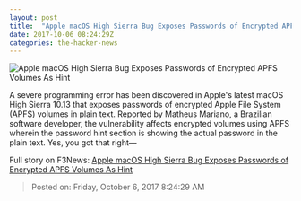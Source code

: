```yaml
---
layout: post
title:  "Apple macOS High Sierra Bug Exposes Passwords of Encrypted APFS Volumes As Hint"
date: 2017-10-06 08:24:29Z
categories: the-hacker-news
---
```


![Apple macOS High Sierra Bug Exposes Passwords of Encrypted APFS Volumes As Hint](https://2.bp.blogspot.com/-7y0lVfutEeg/Wdc8l_xU7CI/AAAAAAAAAV8/dNCGbjr8h6wi4-_eRhVFzb2uieVOBkbwwCLcBGAs/s1600/macos-high-sierra-apfs-password.png)

A severe programming error has been discovered in Apple's latest macOS High Sierra 10.13 that exposes passwords of encrypted Apple File System (APFS) volumes in plain text. Reported by Matheus Mariano, a Brazilian software developer, the vulnerability affects encrypted volumes using APFS wherein the password hint section is showing the actual password in the plain text. Yes, you got that right—


Full story on F3News: [Apple macOS High Sierra Bug Exposes Passwords of Encrypted APFS Volumes As Hint](http://www.f3nws.com/n/xt2MMG)

> Posted on: Friday, October 6, 2017 8:24:29 AM

